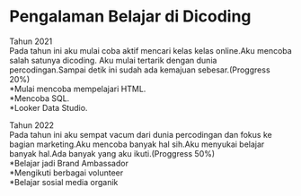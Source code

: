 # Pengalaman Belajar di Dicoding
Tahun 2021<br>
Pada tahun ini aku mulai coba aktif mencari kelas kelas online.Aku mencoba salah satunya dicoding.
Aku mulai tertarik dengan dunia percodingan.Sampai detik ini sudah ada kemajuan sebesar.(Proggress 20%)<br>
*Mulai mencoba mempelajari HTML.<br>
*Mencoba SQL.<br>
*Looker Data Studio.<br>

Tahun 2022<br>
Pada tahun ini aku sempat vacum dari dunia percodingan dan fokus ke bagian marketing.Aku mencoba banyak hal sih.Aku menyukai belajar banyak hal.Ada banyak yang aku ikuti.(Proggress 50%)<br>
*Belajar jadi Brand Ambassador<br>
*Mengikuti berbagai volunteer<br>
*Belajar sosial media organik<br>
